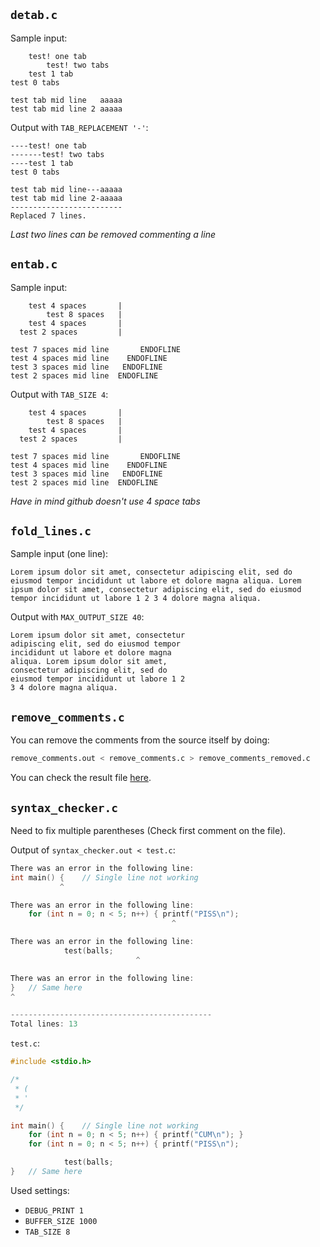 ## `detab.c`
Sample input:
```
	test! one tab
		test! two tabs
	test 1 tab
test 0 tabs

test tab mid line	aaaaa
test tab mid line 2	aaaaa
```
Output with `TAB_REPLACEMENT '-'`:
```
----test! one tab
-------test! two tabs
----test 1 tab
test 0 tabs

test tab mid line---aaaaa
test tab mid line 2-aaaaa
-------------------------
Replaced 7 lines.
```
*Last two lines can be removed commenting a line*

## `entab.c`
Sample input:
```
    test 4 spaces       |
        test 8 spaces   |
    test 4 spaces       |
  test 2 spaces         |

test 7 spaces mid line       ENDOFLINE
test 4 spaces mid line    ENDOFLINE
test 3 spaces mid line   ENDOFLINE
test 2 spaces mid line  ENDOFLINE
```
Output with `TAB_SIZE 4`:
```
	test 4 spaces		|
		test 8 spaces	|
	test 4 spaces		|
  test 2 spaces 		|

test 7 spaces mid line		 ENDOFLINE
test 4 spaces mid line	  ENDOFLINE
test 3 spaces mid line	 ENDOFLINE
test 2 spaces mid line	ENDOFLINE
```
*Have in mind github doesn't use 4 space tabs*

## `fold_lines.c`
Sample input (one line):
```
Lorem ipsum dolor sit amet, consectetur adipiscing elit, sed do eiusmod tempor incididunt ut labore et dolore magna aliqua. Lorem ipsum dolor sit amet, consectetur adipiscing elit, sed do eiusmod tempor incididunt ut labore 1 2 3 4 dolore magna aliqua.
```
Output with `MAX_OUTPUT_SIZE 40`:
```
Lorem ipsum dolor sit amet, consectetur
adipiscing elit, sed do eiusmod tempor
incididunt ut labore et dolore magna
aliqua. Lorem ipsum dolor sit amet,
consectetur adipiscing elit, sed do
eiusmod tempor incididunt ut labore 1 2
3 4 dolore magna aliqua.
```

## `remove_comments.c`
You can remove the comments from the source itself by doing:
```bash
remove_comments.out < remove_comments.c > remove_comments_removed.c
```
You can check the result file [here](https://github.com/r4v10l1/c-stuff/blob/main/007/remove_comments_removed.c).


## `syntax_checker.c`
Need to fix multiple parentheses (Check first comment on the file).

Output of `syntax_checker.out < test.c`:
```c
There was an error in the following line:
int main() {	// Single line not working
           ^

There was an error in the following line:
	for (int n = 0; n < 5; n++) { printf("PISS\n");
                                    ^

There was an error in the following line:
			test(balls;
                            ^

There was an error in the following line:
}	// Same here
^

---------------------------------------------
Total lines: 13
```
`test.c`:
```c
#include <stdio.h>

/*
 * (
 * '
 */

int main() {	// Single line not working
	for (int n = 0; n < 5; n++) { printf("CUM\n"); }
	for (int n = 0; n < 5; n++) { printf("PISS\n");

			test(balls;
}	// Same here
```
Used settings:
- `DEBUG_PRINT 1`
- `BUFFER_SIZE 1000`
- `TAB_SIZE 8`
